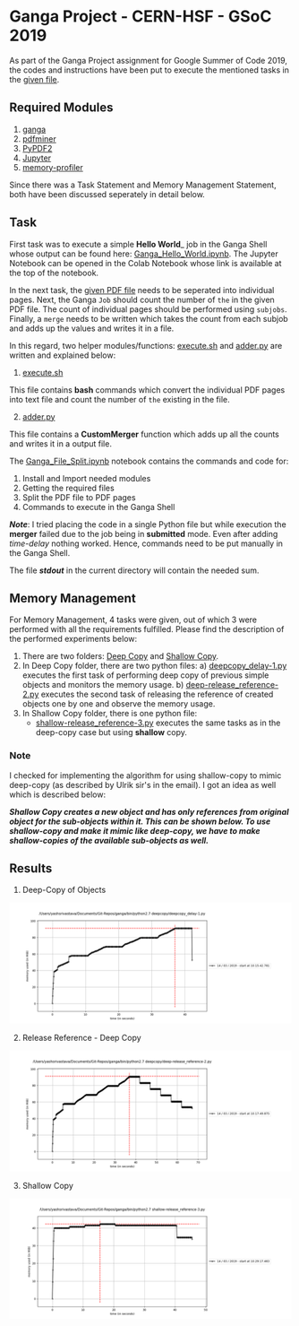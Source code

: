 # Ganga Project - CERN-HSF - GSoC 2019

As part of the Ganga Project assignment for Google Summer of Code 2019, the codes and instructions have been put to execute the mentioned tasks in the [given file](https://drive.google.com/open?id=0BznbTbqEGKGyc3ZPME9TYTlpR3IydEM2NGFnenMtX1Nwazc0).

## Required Modules

1) [ganga](https://ganga.readthedocs.io/en/latest/)
2) [pdfminer](https://pypi.org/project/pdfminer/)
3) [PyPDF2](https://pypi.org/project/PyPDF2/)
4) [Jupyter](https://jupyter.org/)
5) [memory-profiler](https://pypi.org/pypi/memory_profiler/)

Since there was a Task Statement and Memory Management Statement, both have been discussed seperately in detail below.

## Task

First task was to execute a simple __Hello World___ job in the Ganga Shell whose output can be found here: [Ganga_Hello_World.ipynb](https://github.com/radonys/Ganga-Assignment/blob/master/Task/Ganga_Hello_World.ipynb). The Jupyter Notebook can be opened in the Colab Notebook whose link is available at the top of the notebook.

In the next task, the [given PDF file](https://github.com/radonys/Ganga-Assignment/blob/master/Task/CERN.pdf) needs to be seperated into individual pages. Next, the Ganga ```Job``` should count the number of ```the``` in the given PDF file. The count of individual pages should be performed using ```subjobs```. Finally, a ```merge``` needs to be written which takes the count from each subjob and adds up the values and writes it in a file.

In this regard, two helper modules/functions: [execute.sh](https://github.com/radonys/Ganga-Assignment/blob/master/Task/execute.sh) and [adder.py](https://github.com/radonys/Ganga-Assignment/blob/master/Task/adder.py) are written and explained below:

1) [execute.sh](https://github.com/radonys/Ganga-Assignment/blob/master/Task/execute.sh)

This file contains __bash__ commands which convert the individual PDF pages into text file and count the number of ```the``` existing in the file.

2) [adder.py](https://github.com/radonys/Ganga-Assignment/blob/master/Task/adder.py)

This file contains a __CustomMerger__ function which adds up all the counts and writes it in a output file.

The [Ganga_File_Split.ipynb](https://github.com/radonys/Ganga-Assignment/blob/master/Task/Ganga_File_Split.ipynb) notebook contains the commands and code for: 

1) Install and Import needed modules
2) Getting the required files
3) Split the PDF file to PDF pages
4) Commands to execute in the Ganga Shell

___Note___: I tried placing the code in a single Python file but while execution the __merger__ failed due to the job being in __submitted__ mode. Even after adding _time-delay_ nothing worked. Hence, commands need to be put manually in the Ganga Shell.

The file ___stdout___ in the current directory will contain the needed sum.

## Memory Management

For Memory Management, 4 tasks were given, out of which 3 were performed with all the requirements fulfilled. Please find the description of the performed experiments below:

1) There are two folders: [Deep Copy](https://github.com/radonys/Ganga-Assignment/tree/master/Memory-Management/Deep-Copy) and [Shallow Copy](https://github.com/radonys/Ganga-Assignment/tree/master/Memory-Management/Deep-Copy).
2) In Deep Copy folder, there are two python files:
    a) [deepcopy_delay-1.py](https://github.com/radonys/Ganga-Assignment/blob/master/Memory-Management/Deep-Copy/deepcopy_delay-1.py) executes the first task of performing deep copy of previous simple objects and monitors the memory usage.
    b) [deep-release_reference-2.py](https://github.com/radonys/Ganga-Assignment/blob/master/Memory-Management/Deep-Copy/deep-release_reference-2.py) executes the second task of releasing the reference of created objects one by one and observe the memory usage.
3) In Shallow Copy folder, there is one python file:
    - [shallow-release_reference-3.py](https://github.com/radonys/Ganga-Assignment/blob/master/Memory-Management/Shallow-Copy/shallow-release_reference-3.py) executes the same tasks as in the deep-copy case but using __shallow__ copy.

### Note

I checked for implementing the algorithm for using shallow-copy to mimic deep-copy (as described by Ulrik sir's in the email). I got an idea as well which is described below:

___Shallow Copy creates a new object and has only references from original object for the sub-objects within it. This can be shown below. To use shallow-copy and make it mimic like deep-copy, we have to make shallow-copies of the available sub-objects as well.___

## Results

1) Deep-Copy of Objects

![deep-copy-1](https://github.com/radonys/Ganga-Assignment/blob/master/Memory-Management/Deep-Copy/memory-usage-1.png "Deep Copy (Task 1) Memory Management")

2) Release Reference - Deep Copy

![deep-copy-2](https://github.com/radonys/Ganga-Assignment/blob/master/Memory-Management/Deep-Copy/memory-usage-2.png "Release Reference (Task 2) Memory Management")

3) Shallow Copy

![shallow-copy-3](https://github.com/radonys/Ganga-Assignment/blob/master/Memory-Management/Shallow-Copy/memory-usage-3.png "Shallow Copy (Task 3) Memory Management")